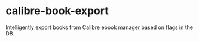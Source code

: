 calibre-book-export
===================

Intelligently export books from Calibre ebook manager based on flags in the DB.

